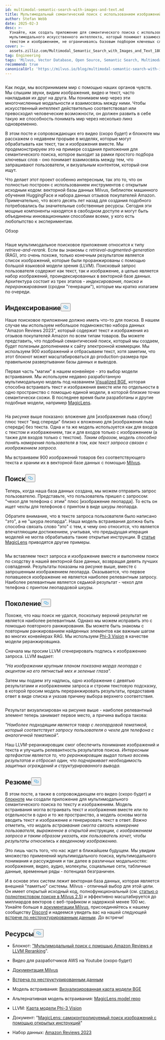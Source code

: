 ```yaml
---
id: multimodal-semantic-search-with-images-and-text.md
title: Мультимодальный семантический поиск с использованием изображений и текста
author: Stefan Webb
date: 2025-02-3
desc: >-
  Узнайте, как создать приложение для семантического поиска с использованием
  мультимодального искусственного интеллекта, который понимает взаимосвязь между
  текстом и изображением, не ограничиваясь базовым подбором ключевых слов.
cover: >-
  assets.zilliz.com/Multimodal_Semantic_Search_with_Images_and_Text_180d89d5aa.png
tag: Engineering
tags: 'Milvus, Vector Database, Open Source, Semantic Search, Multimodal AI'
recommend: true
canonicalUrl: 'https://milvus.io/blog/multimodal-semantic-search-with-images-and-text.md'
---
```

<p>
  <span class="img-wrapper">
    <img translate="no" src="https://assets.zilliz.com/Multimodal_Semantic_Search_with_Images_and_Text_180d89d5aa.png" alt="" class="doc-image" id="" />
    <span></span>
  </span>
</p>
<p>Как люди, мы воспринимаем мир с помощью наших органов чувств. Мы слышим звуки, видим изображения, видео и текст, часто накладывая их друг на друга. Мы понимаем мир через эти многочисленные модальности и взаимосвязь между ними. Чтобы искусственный интеллект действительно соответствовал или превосходил человеческие возможности, он должен развить в себе такую же способность понимать мир через несколько линз одновременно.</p>
<p>В этом посте и сопровождающих его видео (скоро будет) и блокноте мы расскажем о недавнем прорыве в моделях, которые могут обрабатывать как текст, так и изображения вместе. Мы продемонстрируем это на примере создания приложения для семантического поиска, которое выходит за рамки простого подбора ключевых слов - оно понимает взаимосвязь между тем, что запрашивают пользователи, и визуальным контентом, который они ищут.</p>
<p>Что делает этот проект особенно интересным, так это то, что он полностью построен с использованием инструментов с открытым исходным кодом: векторной базы данных Milvus, библиотек машинного обучения HuggingFace и набора данных отзывов покупателей Amazon. Примечательно, что всего десять лет назад для создания подобного потребовались бы значительные собственные ресурсы. Сегодня эти мощные компоненты находятся в свободном доступе и могут быть объединены инновационными способами всеми, у кого есть любопытство к экспериментам.</p>
<custom-h1>Обзор</custom-h1><p>
  <span class="img-wrapper">
    <img translate="no" src="https://assets.zilliz.com/overview_97a124bc9a.jpg" alt="" class="doc-image" id="" />
    <span></span>
  </span>
</p>
<p>Наше мультимодальное поисковое приложение относится к типу <em>retrieve-and-rerank.</em> Если вы знакомы с <em>retrieval-augmented-generation</em> (RAG), это очень похоже, только конечным результатом является список изображений, которые были проранжированы с помощью большой языковой модели зрения (LLVM). Поисковый запрос пользователя содержит как текст, так и изображение, а целью является набор изображений, проиндексированных в векторной базе данных. Архитектура состоит из трех этапов - <em>индексирования</em>, <em>поиска</em> и <em>переранжирования</em> (сродни "генерации"), которые мы кратко излагаем по очереди.</p>
<h2 id="Indexing" class="common-anchor-header">Индексирование<button data-href="#Indexing" class="anchor-icon" translate="no">
      <svg translate="no"
        aria-hidden="true"
        focusable="false"
        height="20"
        version="1.1"
        viewBox="0 0 16 16"
        width="16"
      >
        <path
          fill="#0092E4"
          fill-rule="evenodd"
          d="M4 9h1v1H4c-1.5 0-3-1.69-3-3.5S2.55 3 4 3h4c1.45 0 3 1.69 3 3.5 0 1.41-.91 2.72-2 3.25V8.59c.58-.45 1-1.27 1-2.09C10 5.22 8.98 4 8 4H4c-.98 0-2 1.22-2 2.5S3 9 4 9zm9-3h-1v1h1c1 0 2 1.22 2 2.5S13.98 12 13 12H9c-.98 0-2-1.22-2-2.5 0-.83.42-1.64 1-2.09V6.25c-1.09.53-2 1.84-2 3.25C6 11.31 7.55 13 9 13h4c1.45 0 3-1.69 3-3.5S14.5 6 13 6z"
        ></path>
      </svg>
    </button></h2><p>Наше поисковое приложение должно иметь что-то для поиска. В нашем случае мы используем небольшое подмножество набора данных "Amazon Reviews 2023", который содержит текст и изображения из отзывов покупателей Amazon по всем типам товаров. Вы можете представить, что подобный семантический поиск, который мы создаем, будет полезным дополнением к сайту электронной коммерции. Мы используем 900 изображений и отбрасываем текст, хотя заметим, что этот блокнот может масштабироваться до production-размера при правильном развертывании базы данных и выводов.</p>
<p>Первая часть "магии" в нашем конвейере - это выбор модели встраивания. Мы используем недавно разработанную мультимодальную модель под названием <a href="https://huggingface.co/BAAI/bge-visualized">Visualized BGE</a>, которая способна встраивать текст и изображения вместе или по отдельности в одно пространство с помощью единой модели, в которой близкие точки семантически схожи. В последнее время были разработаны и другие подобные модели, например <a href="https://github.com/google-deepmind/magiclens">MagicLens</a>.</p>
<p>
  <span class="img-wrapper">
    <img translate="no" src="https://assets.zilliz.com/indexing_1937241be5.jpg" alt="" class="doc-image" id="" />
    <span></span>
  </span>
</p>
<p>На рисунке выше показано: вложение для [изображения льва сбоку] плюс текст "вид спереди" близко к вложению для [изображения льва спереди] без текста. Одна и та же модель используется как для входов с текстом и изображением, так и для входов только с изображением (а также для входов только с текстом). <em>Таким образом, модель способна понять намерения пользователя в том, как текст запроса связан с изображением запроса.</em></p>
<p>Мы встраиваем 900 изображений товаров без соответствующего текста и храним их в векторной базе данных с помощью <a href="https://milvus.io/docs">Milvus</a>.</p>
<h2 id="Retrieval" class="common-anchor-header">Поиск<button data-href="#Retrieval" class="anchor-icon" translate="no">
      <svg translate="no"
        aria-hidden="true"
        focusable="false"
        height="20"
        version="1.1"
        viewBox="0 0 16 16"
        width="16"
      >
        <path
          fill="#0092E4"
          fill-rule="evenodd"
          d="M4 9h1v1H4c-1.5 0-3-1.69-3-3.5S2.55 3 4 3h4c1.45 0 3 1.69 3 3.5 0 1.41-.91 2.72-2 3.25V8.59c.58-.45 1-1.27 1-2.09C10 5.22 8.98 4 8 4H4c-.98 0-2 1.22-2 2.5S3 9 4 9zm9-3h-1v1h1c1 0 2 1.22 2 2.5S13.98 12 13 12H9c-.98 0-2-1.22-2-2.5 0-.83.42-1.64 1-2.09V6.25c-1.09.53-2 1.84-2 3.25C6 11.31 7.55 13 9 13h4c1.45 0 3-1.69 3-3.5S14.5 6 13 6z"
        ></path>
      </svg>
    </button></h2><p>Теперь, когда наша база данных создана, мы можем отправить запрос пользователю. Представьте, что пользователь пришел с запросом: "чехол для телефона с этим" плюс [изображение леопарда]. То есть он ищет чехлы для телефонов с принтом в виде шкуры леопарда.</p>
<p>Обратите внимание, что в тексте запроса пользователя было написано "это", а не "шкура леопарда". Наша модель встраивания должна быть способна связать слово "это" с тем, к чему оно относится, что является впечатляющим достижением, учитывая, что предыдущая итерация моделей не могла обрабатывать такие открытые инструкции. В <a href="https://arxiv.org/abs/2403.19651">статье MagicLens</a> приводятся другие примеры.</p>
<p>
  <span class="img-wrapper">
    <img translate="no" src="https://assets.zilliz.com/Retrieval_ad64f48e49.png" alt="" class="doc-image" id="" />
    <span></span>
  </span>
</p>
<p>Мы вставляем текст запроса и изображение вместе и выполняем поиск по сходству в нашей векторной базе данных, возвращая девять лучших совпадений. Результаты показаны на рисунке выше, вместе с запрошенным изображением леопарда. Оказывается, что первое попавшееся изображение не является наиболее релевантным запросу. Наиболее релевантным является седьмой результат - чехол для телефона с принтом леопардовой шкуры.</p>
<h2 id="Generation" class="common-anchor-header">Поколение<button data-href="#Generation" class="anchor-icon" translate="no">
      <svg translate="no"
        aria-hidden="true"
        focusable="false"
        height="20"
        version="1.1"
        viewBox="0 0 16 16"
        width="16"
      >
        <path
          fill="#0092E4"
          fill-rule="evenodd"
          d="M4 9h1v1H4c-1.5 0-3-1.69-3-3.5S2.55 3 4 3h4c1.45 0 3 1.69 3 3.5 0 1.41-.91 2.72-2 3.25V8.59c.58-.45 1-1.27 1-2.09C10 5.22 8.98 4 8 4H4c-.98 0-2 1.22-2 2.5S3 9 4 9zm9-3h-1v1h1c1 0 2 1.22 2 2.5S13.98 12 13 12H9c-.98 0-2-1.22-2-2.5 0-.83.42-1.64 1-2.09V6.25c-1.09.53-2 1.84-2 3.25C6 11.31 7.55 13 9 13h4c1.45 0 3-1.69 3-3.5S14.5 6 13 6z"
        ></path>
      </svg>
    </button></h2><p>Похоже, что наш поиск не удался, поскольку верхний результат не является наиболее релевантным. Однако мы можем исправить это с помощью повторного ранжирования. Вы можете быть знакомы с повторным ранжированием найденных элементов как важным шагом во многих конвейерах RAG. Мы используем <a href="https://huggingface.co/microsoft/Phi-3-vision-128k-instruct">Phi-3 Vision</a> в качестве модели реранжировщика.</p>
<p>Сначала мы просим LLVM сгенерировать подпись к изображению запроса. LLVM выдает:</p>
<p><em>"На изображении крупным планом показана морда леопарда с акцентом на его пятнистый мех и зеленые глаза".</em></p>
<p>Затем мы подаем эту надпись, одно изображение с девятью результатами и изображением запроса и строим текстовую подсказку, в которой просим модель переранжировать результаты, предоставив ответ в виде списка и указав причину выбора верхнего соответствия.</p>
<p>
  <span class="img-wrapper">
    <img translate="no" src="https://assets.zilliz.com/Generation_b016a6c26a.png" alt="" class="doc-image" id="" />
    <span></span>
  </span>
</p>
<p>Результат визуализирован на рисунке выше - наиболее релевантный элемент теперь занимает первое место, а причина выбора такова:</p>
<p><em>"Наиболее подходящим является товар с леопардовой тематикой, который соответствует запросу пользователя о чехле для телефона с аналогичной тематикой".</em></p>
<p>Наш LLVM-реранжировщик смог обеспечить понимание изображений и текста и улучшить релевантность результатов поиска. <em>Интересным артефактом является то, что реранжировщик выдал только восемь результатов и отбросил один, что подчеркивает необходимость защитных ограждений и структурированного вывода.</em></p>
<h2 id="Summary" class="common-anchor-header">Резюме<button data-href="#Summary" class="anchor-icon" translate="no">
      <svg translate="no"
        aria-hidden="true"
        focusable="false"
        height="20"
        version="1.1"
        viewBox="0 0 16 16"
        width="16"
      >
        <path
          fill="#0092E4"
          fill-rule="evenodd"
          d="M4 9h1v1H4c-1.5 0-3-1.69-3-3.5S2.55 3 4 3h4c1.45 0 3 1.69 3 3.5 0 1.41-.91 2.72-2 3.25V8.59c.58-.45 1-1.27 1-2.09C10 5.22 8.98 4 8 4H4c-.98 0-2 1.22-2 2.5S3 9 4 9zm9-3h-1v1h1c1 0 2 1.22 2 2.5S13.98 12 13 12H9c-.98 0-2-1.22-2-2.5 0-.83.42-1.64 1-2.09V6.25c-1.09.53-2 1.84-2 3.25C6 11.31 7.55 13 9 13h4c1.45 0 3-1.69 3-3.5S14.5 6 13 6z"
        ></path>
      </svg>
    </button></h2><p>В этом посте, а также в сопровождающем его видео (скоро будет) и <a href="https://github.com/milvus-io/bootcamp/blob/master/bootcamp/tutorials/quickstart/multimodal_retrieval_amazon_reviews.ipynb">блокноте</a> мы создали приложение для мультимодального семантического поиска по тексту и изображениям. Модель встраивания могла встраивать текст и изображения вместе или по отдельности в одно и то же пространство, а модель основы могла вводить текст и изображение и генерировать текст в ответ. <em>Важно отметить, что модель встраивания смогла связать намерение пользователя, выраженное в открытой инструкции, с изображением запроса и таким образом указать, как пользователь хочет, чтобы результаты относились к введенному изображению.</em></p>
<p>Это лишь часть того, что нас ждет в ближайшем будущем. Мы увидим множество применений мультимодального поиска, мультимодального понимания и рассуждения и так далее в различных модальностях: изображения, видео, аудио, молекулы, социальные сети, табличные данные, временные ряды - потенциал безграничен.</p>
<p>И в основе этих систем лежит векторная база данных, которая является внешней "памятью" системы. Milvus - отличный выбор для этой цели. Он имеет открытый исходный код, полнофункциональный (см. <a href="https://milvus.io/blog/get-started-with-hybrid-semantic-full-text-search-with-milvus-2-5.md">статью о полнотекстовом поиске в Milvus 2.5</a>) и эффективно масштабируется до миллиардов векторов с веб-трафиком и задержкой менее 100 мс. Узнайте больше в <a href="https://milvus.io/docs">документации Milvus</a>, присоединяйтесь к нашему сообществу <a href="https://milvus.io/discord">Discord</a> и надеемся увидеть вас на нашей следующей <a href="https://lu.ma/unstructured-data-meetup">встрече по неструктурированным данным</a>. До встречи!</p>
<h2 id="Resources" class="common-anchor-header">Ресурсы<button data-href="#Resources" class="anchor-icon" translate="no">
      <svg translate="no"
        aria-hidden="true"
        focusable="false"
        height="20"
        version="1.1"
        viewBox="0 0 16 16"
        width="16"
      >
        <path
          fill="#0092E4"
          fill-rule="evenodd"
          d="M4 9h1v1H4c-1.5 0-3-1.69-3-3.5S2.55 3 4 3h4c1.45 0 3 1.69 3 3.5 0 1.41-.91 2.72-2 3.25V8.59c.58-.45 1-1.27 1-2.09C10 5.22 8.98 4 8 4H4c-.98 0-2 1.22-2 2.5S3 9 4 9zm9-3h-1v1h1c1 0 2 1.22 2 2.5S13.98 12 13 12H9c-.98 0-2-1.22-2-2.5 0-.83.42-1.64 1-2.09V6.25c-1.09.53-2 1.84-2 3.25C6 11.31 7.55 13 9 13h4c1.45 0 3-1.69 3-3.5S14.5 6 13 6z"
        ></path>
      </svg>
    </button></h2><ul>
<li><p>Блокнот: <a href="https://github.com/milvus-io/bootcamp/blob/master/bootcamp/tutorials/quickstart/multimodal_retrieval_amazon_reviews.ipynb">"Мультимодальный поиск с помощью Amazon Reviews и LLVM Reranking</a>".</p></li>
<li><p>Видео для разработчиков AWS на Youtube (скоро будет)</p></li>
<li><p><a href="https://milvus.io/docs">Документация Milvus</a></p></li>
<li><p><a href="https://lu.ma/unstructured-data-meetup">Встреча по неструктурированным данным</a></p></li>
<li><p>Модель встраивания: <a href="https://huggingface.co/BAAI/bge-visualized">Визуализированная карта модели BGE</a></p></li>
<li><p>Альтернативная модель встраивания: <a href="https://github.com/google-deepmind/magiclens">MagicLens model repo</a></p></li>
<li><p>LLVM: <a href="https://huggingface.co/microsoft/Phi-3-vision-128k-instruct">Карта модели Phi-3 Vision</a></p></li>
<li><p>Документ: "<a href="https://arxiv.org/abs/2403.19651">MagicLens: самоконтролируемый поиск изображений с помощью открытых инструкций</a>"</p></li>
<li><p>Набор данных: <a href="https://amazon-reviews-2023.github.io/">Amazon Reviews 2023</a></p></li>
</ul>
